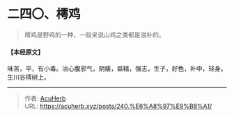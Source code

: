 # 二四〇、樗鸡


> 樗鸡是野鸡的一种，一般来说山鸡之类都是滋补的。

#### 【本经原文】
味苦，平，有小毒。治心腹邪气，阴痿，益精，强志，生子，好色，补中，轻身。生川谷樗树上。

---

> 作者: [AcuHerb](https://acuherb.xyz)  
> URL: https://acuherb.xyz/posts/240.%E6%A8%97%E9%B8%A1/  

